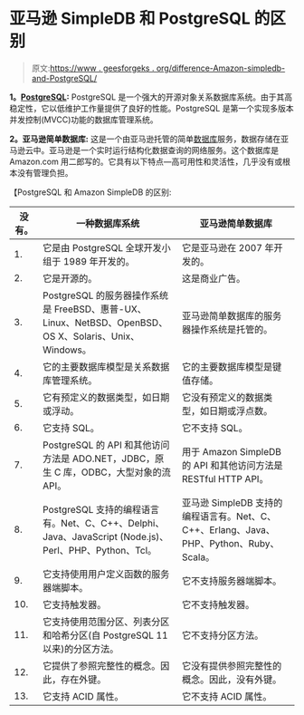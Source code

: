 # 亚马逊 SimpleDB 和 PostgreSQL 的区别

> 原文:[https://www . geesforgeks . org/difference-Amazon-simpledb-and-PostgreSQL/](https://www.geeksforgeeks.org/difference-between-amazon-simpledb-and-postgresql/)

**1。[PostgreSQL](https://www.geeksforgeeks.org/what-is-postgresql-introduction/):**
PostgreSQL 是一个强大的开源对象关系数据库系统。由于其高稳定性，它以低维护工作量提供了良好的性能。PostgreSQL 是第一个实现多版本并发控制(MVCC)功能的数据库管理系统。

**2。亚马逊简单数据库:**
这是一个由亚马逊托管的简单[数据库](https://www.geeksforgeeks.org/introduction-of-dbms-database-management-system-set-1/)服务，数据存储在亚马逊云中。亚马逊是一个实时运行结构化数据查询的网络服务。这个数据库是 Amazon.com 用二郎写的。它具有以下特点—高可用性和灵活性，几乎没有或根本没有管理负担。

【PostgreSQL 和 Amazon SimpleDB 的区别:

<center>

| 没有。 | 一种数据库系统 | 亚马逊简单数据库 |
| --- | --- | --- |
| 1. | 它是由 PostgreSQL 全球开发小组于 1989 年开发的。 | 它是亚马逊在 2007 年开发的。 |
| 2. | 它是开源的。 | 这是商业广告。 |
| 3. | PostgreSQL 的服务器操作系统是 FreeBSD、惠普-UX、Linux、NetBSD、OpenBSD、OS X、Solaris、Unix、Windows。 | 亚马逊简单数据库的服务器操作系统是托管的。 |
| 4. | 它的主要数据库模型是关系数据库管理系统。 | 它的主要数据库模型是键值存储。 |
| 5. | 它有预定义的数据类型，如日期或浮动。 | 它没有预定义的数据类型，如日期或浮点数。 |
| 6. | 它支持 SQL。 | 它不支持 SQL。 |
| 7. | PostgreSQL 的 API 和其他访问方法是 ADO.NET，JDBC，原生 C 库，ODBC，大型对象的流 API。 | 用于 Amazon SimpleDB 的 API 和其他访问方法是 RESTful HTTP API。 |
| 8. | PostgreSQL 支持的编程语言有。Net、C、C++、Delphi、Java、JavaScript (Node.js)、Perl、PHP、Python、Tcl。 | 亚马逊 SimpleDB 支持的编程语言有。Net、C、C++、Erlang、Java、PHP、Python、Ruby、Scala。 |
| 9. | 它支持使用用户定义函数的服务器端脚本。 | 它不支持服务器端脚本。 |
| 10. | 它支持触发器。 | 它不支持触发器。 |
| 11. | 它支持使用范围分区、列表分区和哈希分区(自 PostgreSQL 11 以来)的分区方法。 | 它不支持分区方法。 |
| 12. | 它提供了参照完整性的概念。因此，存在外键。 | 它没有提供参照完整性的概念。因此，没有外键。 |
| 13. | 它支持 ACID 属性。 | 它不支持 ACID 属性。 |

</center>